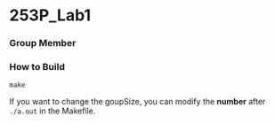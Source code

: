 # 253P_Lab1

### Group Member



### How to Build

```shell
make
```

If you want to change the goupSize, you can modify the **number** after `./a.out` in the Makefile.
